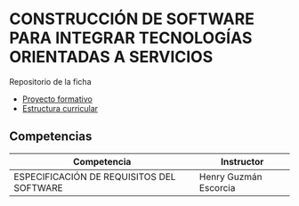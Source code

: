 # CONSTRUCCIÓN DE SOFTWARE PARA INTEGRAR TECNOLOGÍAS ORIENTADAS A SERVICIOS
Repositorio de la ficha

- [Proyecto formativo](https://s3.us-west-2.amazonaws.com/secure.notion-static.com/1b02edd3-eeb0-4174-b81b-577a1b0a7f30/proyecto_formativo.pdf?X-Amz-Algorithm=AWS4-HMAC-SHA256&X-Amz-Content-Sha256=UNSIGNED-PAYLOAD&X-Amz-Credential=AKIAT73L2G45EIPT3X45%2F20230313%2Fus-west-2%2Fs3%2Faws4_request&X-Amz-Date=20230313T011035Z&X-Amz-Expires=86400&X-Amz-Signature=f8b54acce9bcea0cb1d6194c1a7ddf6572d72c76e8006d3af34ed56f4332044a&X-Amz-SignedHeaders=host&response-content-disposition=filename%3D%22proyecto_formativo.pdf%22&x-id=GetObject)
- [Estructura curricular](https://s3.us-west-2.amazonaws.com/secure.notion-static.com/076e7427-cc95-4482-8295-8c9fcf45f437/estructura_curricular.pdf?X-Amz-Algorithm=AWS4-HMAC-SHA256&X-Amz-Content-Sha256=UNSIGNED-PAYLOAD&X-Amz-Credential=AKIAT73L2G45EIPT3X45%2F20230313%2Fus-west-2%2Fs3%2Faws4_request&X-Amz-Date=20230313T010638Z&X-Amz-Expires=86400&X-Amz-Signature=899ac1204c5c80e90ac48712b93ad18c8cb1aefad154650c107529cf096567e7&X-Amz-SignedHeaders=host&response-content-disposition=filename%3D%22estructura_curricular.pdf%22&x-id=GetObject)

## Competencias

| Competencia | Instructor |
| --- | --- |
| ESPECIFICACIÓN DE REQUISITOS DEL SOFTWARE | Henry Guzmán Escorcia |
